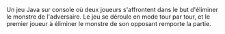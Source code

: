 Un jeu Java sur console où deux joueurs s'affrontent dans le but d'éliminer le monstre de l'adversaire. Le jeu se déroule en mode tour par tour, et le premier joueur à éliminer le monstre de son opposant remporte la partie.
